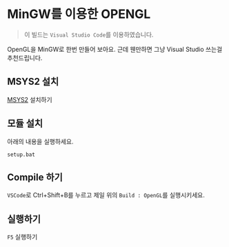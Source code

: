 # MinGW를 이용한 OPENGL

> 이 빌드는 `Visual Studio Code`를 이용하였습니다.

OpenGL을 MinGW로 한번 만들어 보아요. 근데 웬만하면 그냥 Visual Studio 쓰는걸 추천드립니다.

## MSYS2 설치

[MSYS2](https://www.msys2.org/) 설치하기

## 모듈 설치

아래의 내용을 실행하세요.

```
setup.bat
```

## Compile 하기

`VSCode`로 Ctrl+Shift+B를 누르고 제일 위의 `Build : OpenGL`를 실행시키세요.

## 실행하기

`F5` 실행하기
